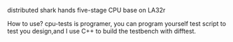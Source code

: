 distributed shark hands five-stage CPU base on LA32r

How to use?
cpu-tests is programer, you can program yourself test script to test you design,and I use C++ to build the testbench with difftest.
